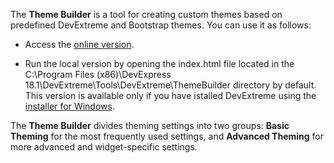 The **Theme Builder** is a tool for creating custom themes based on predefined DevExtreme and Bootstrap themes. You can use it as follows:

- Access the [online version](ThemeBuilder).

- Run the local version by opening the index.html file located in the C:\Program Files (x86)\DevExpress 18.1\DevExtreme\Tools\DevExtreme\ThemeBuilder directory by default. This version is available only if you have istalled DevExtreme using the [installer for Windows](/concepts/Common/05%20Introduction%20to%20DevExtreme/50%20Download%20and%20Install.md '/Documentation/Guide/Common/Introduction_to_DevExtreme/#Download_and_Install').

The **Theme Builder** divides theming settings into two groups: **Basic Theming** for the most frequently used settings, and **Advanced Theming** for more advanced and widget-specific settings.
